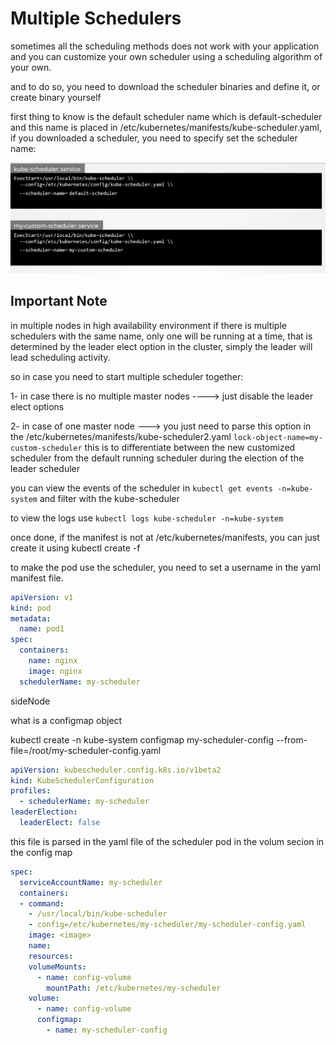 # Multiple Schedulers

sometimes all the scheduling methods does not work with your application and you can customize your own scheduler using a scheduling algorithm of your own.

and to do so, you need to download the scheduler binaries and define it, or create binary yourself

first thing to know is the default scheduler name which is default-scheduler and this name is placed in /etc/kubernetes/manifests/kube-scheduler.yaml, if you downloaded a scheduler, you need to specify set the scheduler name:

![78e54609e9c14c655016a824fc99d846.png](../../_resources/78e54609e9c14c655016a824fc99d846.png)

## Important Note

in multiple nodes in high availability environment if there is multiple schedulers with the same name, only one will be running at a time, that is determined by the leader elect option in the cluster, simply the leader will lead scheduling activity.

so in case you need to start multiple scheduler together:

1- in case there is no multiple master nodes ----> just disable the leader elect options

2- in case of one master node ---> you just need to parse this option in the /etc/kubernetes/manifests/kube-scheduler2.yaml `lock-object-name=my-custom-scheduler` this is to differentiate between the new customized scheduler from the default running scheduler during the election of the leader scheduler

you can view the events of the scheduler in `kubectl get events -n=kube-system` and filter with the kube-scheduler

to view the logs use `kubectl logs kube-scheduler -n=kube-system`

once done, if the manifest is not at /etc/kubernetes/manifests, you can just create it using kubectl create -f 

to make the pod use the scheduler, you need to set a username in the yaml manifest file.

```YAML
apiVersion: v1
kind: pod
metadata:
  name: pod1
spec:
  containers:
    name: nginx
    image: nginx
  schedulerName: my-scheduler
```

sideNode

what is a configmap object 

kubectl create -n kube-system configmap my-scheduler-config --from-file=/root/my-scheduler-config.yaml

```YAML
apiVersion: kubescheduler.config.k8s.io/v1beta2
kind: KubeSchedulerConfiguration
profiles:
  - schedulerName: my-scheduler
leaderElection:
  leaderElect: false
```

this file is parsed in the yaml file of the scheduler pod in the volum secion in the config map

```YAML
spec:
  serviceAccountName: my-scheduler
  containers:
  - command:
    - /usr/local/bin/kube-scheduler
    - config=/etc/kubernetes/my-scheduler/my-scheduler-config.yaml
    image: <image>
    name:
    resources:
    volumeMounts:
      - name: config-volume
        mountPath: /etc/kubernetes/my-scheduler
    volume:
      - name: config-volume
      configmap:
        - name: my-scheduler-config
```
